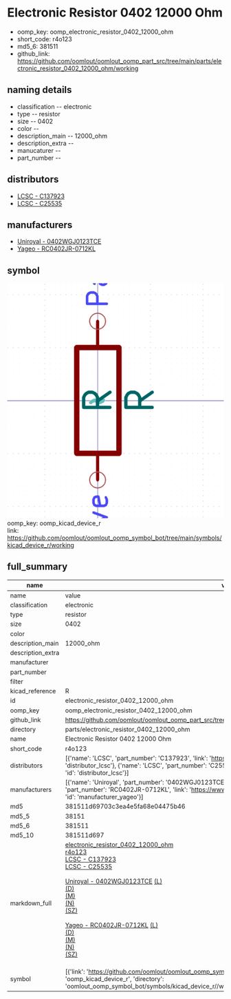 # Electronic Resistor 0402 12000 Ohm

  
* oomp_key: oomp_electronic_resistor_0402_12000_ohm 
* short_code: r4o123
* md5_6: 381511  
* github_link: https://github.com/oomlout/oomlout_oomp_part_src/tree/main/parts/electronic_resistor_0402_12000_ohm/working  
## naming details
* classification -- electronic
* type -- resistor
* size -- 0402
* color -- 
* description_main -- 12000_ohm
* description_extra -- 
* manucaturer -- 
* part_number -- 

## distributors
* [LCSC - C137923](https://lcsc.com/product-detail/C137923.html)  
* [LCSC - C25535](https://lcsc.com/product-detail/C25535.html)  

## manufacturers
* [Uniroyal - 0402WGJ0123TCE]()  
* [Yageo - RC0402JR-0712KL](https://www.yageo.com/en/Chart/Download/pdf/RC0402JR-0712KL)  

## symbol

![](symbol/0/working/working_600.png)  
oomp_key: oomp_kicad_device_r  
link: https://github.com/oomlout/oomlout_oomp_symbol_bot/tree/main/symbols/kicad_device_r/working  


## full_summary
| name | value | 
| --- | --- | 
| name | value | 
| classification | electronic | 
| type | resistor | 
| size | 0402 | 
| color |  | 
| description_main | 12000_ohm | 
| description_extra |  | 
| manufacturer |  | 
| part_number |  | 
| filter |  | 
| kicad_reference | R | 
| id | electronic_resistor_0402_12000_ohm | 
| oomp_key | oomp_electronic_resistor_0402_12000_ohm | 
| github_link | https://github.com/oomlout/oomlout_oomp_part_src/tree/main/parts/electronic_resistor_0402_12000_ohm/working | 
| directory | parts/electronic_resistor_0402_12000_ohm | 
| name | Electronic Resistor 0402 12000 Ohm | 
| short_code | r4o123 | 
| distributors | [{'name': 'LCSC', 'part_number': 'C137923', 'link': 'https://lcsc.com/product-detail/C137923.html', 'id': 'distributor_lcsc'}, {'name': 'LCSC', 'part_number': 'C25535', 'link': 'https://lcsc.com/product-detail/C25535.html', 'id': 'distributor_lcsc'}] | 
| manufacturers | [{'name': 'Uniroyal', 'part_number': '0402WGJ0123TCE', 'link': '', 'id': 'manufacturer_uniroyal'}, {'name': 'Yageo', 'part_number': 'RC0402JR-0712KL', 'link': 'https://www.yageo.com/en/Chart/Download/pdf/RC0402JR-0712KL', 'id': 'manufacturer_yageo'}] | 
| md5 | 381511d69703c3ea4e5fa68e04475b46 | 
| md5_5 | 38151 | 
| md5_6 | 381511 | 
| md5_10 | 381511d697 | 
| markdown_full | [electronic_resistor_0402_12000_ohm](https://github.com/oomlout/oomlout_oomp_part_src/tree/main/parts/electronic_resistor_0402_12000_ohm/working)<br>[r4o123](https://github.com/oomlout/oomlout_oomp_part_src/tree/main/parts/electronic_resistor_0402_12000_ohm/working)<br>[LCSC - C137923<br>](https://lcsc.com/product-detail/C137923.html)[LCSC - C25535<br>](https://lcsc.com/product-detail/C25535.html)<br>[Uniroyal - 0402WGJ0123TCE]() [(L)<br>](https://www.lcsc.com/search?q=0402WGJ0123TCE)[(D)<br>](https://www.digikey.com/en/products?,keywords=0402WGJ0123TCE)[(M)<br>](https://www.mouser.com/Search/Refine?Keyword=0402WGJ0123TCE)[(N)<br>](https://www.newark.com/search?st=0402WGJ0123TCE)[(SZ)<br>](https://so.szlcsc.com/global.html?k=0402WGJ0123TCE)<br>[Yageo - RC0402JR-0712KL](https://www.yageo.com/en/Chart/Download/pdf/RC0402JR-0712KL) [(L)<br>](https://www.lcsc.com/search?q=RC0402JR-0712KL)[(D)<br>](https://www.digikey.com/en/products?,keywords=RC0402JR-0712KL)[(M)<br>](https://www.mouser.com/Search/Refine?Keyword=RC0402JR-0712KL)[(N)<br>](https://www.newark.com/search?st=RC0402JR-0712KL)[(SZ)<br>](https://so.szlcsc.com/global.html?k=RC0402JR-0712KL)<br> | 
| symbol | [{'link': 'https://github.com/oomlout/oomlout_oomp_symbol_bot/tree/main/symbols/kicad_device_r', 'oomp_key': 'oomp_kicad_device_r', 'directory': 'oomlout_oomp_symbol_bot/symbols/kicad_device_r//working/working.kicad_sym'}] | 
